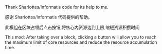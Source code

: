 Thank Sharlottes/Informatis code for its help to me.


感谢 Sharlottes/Informatis 代码提供的帮助。

此模组在区块占领后点击按钮,将核心内资源达到上限,缩短资源积攒时间


This mod: After taking over a block, clicking a button will allow you to reach the maximum limit of core resources and reduce the resource accumulation time.
